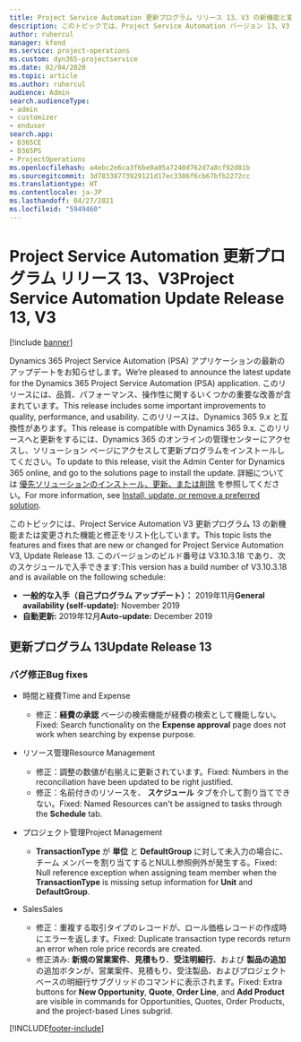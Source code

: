 ```yaml
---
title: Project Service Automation 更新プログラム リリース 13、V3 の新機能と変更点
description: このトピックでは、Project Service Automation バージョン 13、V3 の新機能と変更点について説明します。
author: ruhercul
manager: kfend
ms.service: project-operations
ms.custom: dyn365-projectservice
ms.date: 02/04/2020
ms.topic: article
ms.author: ruhercul
audience: Admin
search.audienceType:
- admin
- customizer
- enduser
search.app:
- D365CE
- D365PS
- ProjectOperations
ms.openlocfilehash: a4ebc2e6ca3f6be0a05a7240d762d7a8cf92d81b
ms.sourcegitcommit: 3d78338773929121d17ec3386f6cb67bfb2272cc
ms.translationtype: HT
ms.contentlocale: ja-JP
ms.lasthandoff: 04/27/2021
ms.locfileid: "5949460"
---
```

# <a name="project-service-automation-update-release-13-v3"></a><span data-ttu-id="68296-103">Project Service Automation 更新プログラム リリース 13、V3</span><span class="sxs-lookup"><span data-stu-id="68296-103">Project Service Automation Update Release 13, V3</span></span>

[!include [banner](../includes/psa-now-project-operations.md)]

<span data-ttu-id="68296-104">Dynamics 365 Project Service Automation (PSA) アプリケーションの最新のアップデートをお知らせします。</span><span class="sxs-lookup"><span data-stu-id="68296-104">We’re pleased to announce the latest update for the Dynamics 365 Project Service Automation (PSA) application.</span></span> <span data-ttu-id="68296-105">このリリースには、品質、パフォーマンス、操作性に関するいくつかの重要な改善が含まれています。</span><span class="sxs-lookup"><span data-stu-id="68296-105">This release includes some important improvements to quality, performance, and usability.</span></span> <span data-ttu-id="68296-106">このリリースは、Dynamics 365 9.x と互換性があります。</span><span class="sxs-lookup"><span data-stu-id="68296-106">This release is compatible with Dynamics 365 9.x.</span></span> <span data-ttu-id="68296-107">このリリースへと更新をするには、Dynamics 365 のオンラインの管理センターにアクセスし、ソリューション ページにアクセスして更新プログラムをインストールしてください。</span><span class="sxs-lookup"><span data-stu-id="68296-107">To update to this release, visit the Admin Center for Dynamics 365 online, and go to the solutions page to install the update.</span></span> <span data-ttu-id="68296-108">詳細については [優先ソリューションのインストール、更新、または削除](/power-platform/admin/install-remove-preferred-solution) を参照してください。</span><span class="sxs-lookup"><span data-stu-id="68296-108">For more information, see [Install, update, or remove a preferred solution](/power-platform/admin/install-remove-preferred-solution).</span></span>

<span data-ttu-id="68296-109">このトピックには、Project Service Automation V3 更新プログラム 13 の新機能または変更された機能と修正をリスト化しています。</span><span class="sxs-lookup"><span data-stu-id="68296-109">This topic lists the features and fixes that are new or changed for Project Service Automation V3, Update Release 13.</span></span> <span data-ttu-id="68296-110">このバージョンのビルド番号は V3.10.3.18 であり、次のスケジュールで入手できます:</span><span class="sxs-lookup"><span data-stu-id="68296-110">This version has a build number of V3.10.3.18 and is available on the following schedule:</span></span>

- <span data-ttu-id="68296-111">**一般的な入手（自己プログラム アップデート）：** 2019年11月</span><span class="sxs-lookup"><span data-stu-id="68296-111">**General availability (self-update):** November 2019</span></span>
- <span data-ttu-id="68296-112">**自動更新:** 2019年12月</span><span class="sxs-lookup"><span data-stu-id="68296-112">**Auto-update:** December 2019</span></span>


## <a name="update-release-13"></a><span data-ttu-id="68296-113">更新プログラム 13</span><span class="sxs-lookup"><span data-stu-id="68296-113">Update Release 13</span></span> 

### <a name="bug-fixes"></a><span data-ttu-id="68296-114">バグ修正</span><span class="sxs-lookup"><span data-stu-id="68296-114">Bug fixes</span></span>

- <span data-ttu-id="68296-115">時間と経費</span><span class="sxs-lookup"><span data-stu-id="68296-115">Time and Expense</span></span>

     - <span data-ttu-id="68296-116">修正：**経費の承認** ページの検索機能が経費の検索として機能しない。</span><span class="sxs-lookup"><span data-stu-id="68296-116">Fixed: Search functionality on the **Expense approval** page does not work when searching by expense purpose.</span></span>

- <span data-ttu-id="68296-117">リソース管理</span><span class="sxs-lookup"><span data-stu-id="68296-117">Resource Management</span></span>

     - <span data-ttu-id="68296-118">修正：調整の数値が右揃えに更新されています。</span><span class="sxs-lookup"><span data-stu-id="68296-118">Fixed: Numbers in the reconciliation have been updated to be right justified.</span></span>
     - <span data-ttu-id="68296-119">修正：名前付きのリソースを、 **スケジュール** タブを介して割り当てできない。</span><span class="sxs-lookup"><span data-stu-id="68296-119">Fixed: Named Resources can't be assigned to tasks through the **Schedule** tab.</span></span>

- <span data-ttu-id="68296-120">プロジェクト管理</span><span class="sxs-lookup"><span data-stu-id="68296-120">Project Management</span></span>

     - <span data-ttu-id="68296-121">**TransactionType** が **単位** と **DefaultGroup** に対して未入力の場合に、チーム メンバーを割り当てするとNULL参照例外が発生する。</span><span class="sxs-lookup"><span data-stu-id="68296-121">Fixed: Null reference exception when assigning team member when the **TransactionType** is missing setup information for **Unit** and **DefaultGroup**.</span></span>

- <span data-ttu-id="68296-122">Sales</span><span class="sxs-lookup"><span data-stu-id="68296-122">Sales</span></span>

     - <span data-ttu-id="68296-123">修正：重複する取引タイプのレコードが、ロール価格レコードの作成時にエラーを返します。</span><span class="sxs-lookup"><span data-stu-id="68296-123">Fixed: Duplicate transaction type records return an error when role price records are created.</span></span>
     - <span data-ttu-id="68296-124">修正済み: **新規の営業案件**、**見積もり**、**受注明細行**、および **製品の追加** の追加ボタンが、営業案件、見積もり、受注製品、およびプロジェクトベースの明細行サブグリッドのコマンドに表示されます。</span><span class="sxs-lookup"><span data-stu-id="68296-124">Fixed: Extra buttons for **New Opportunity**, **Quote**, **Order Line**, and **Add Product** are visible in commands for Opportunities, Quotes, Order Products, and the project-based Lines subgrid.</span></span>




[!INCLUDE[footer-include](../includes/footer-banner.md)]
